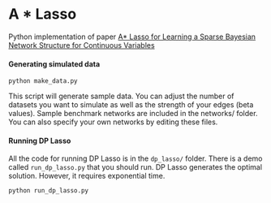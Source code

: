 # A * Lasso

Python implementation of paper [A* Lasso for Learning a Sparse 
Bayesian Network Structure for Continuous Variables](https://papers.nips.cc/paper/5174-a-lasso-for-learning-a-sparse-bayesian-network-structure-for-continuous-variables)

#### Generating simulated data 

```
python make_data.py
```
This script will generate sample data.  You can adjust the number of datasets 
you want to simulate as well as the strength of your edges (beta values). 
Sample benchmark networks are included in the networks/ folder.  You can also specify 
your own networks by editing these files. 

#### Running DP Lasso 

All the code for running DP Lasso is in the `dp_lasso/` folder. There is a demo 
called `run_dp_lasso.py` that you should run. DP Lasso generates the optimal 
solution.  However, it requires exponential time.  

```
python run_dp_lasso.py
```
